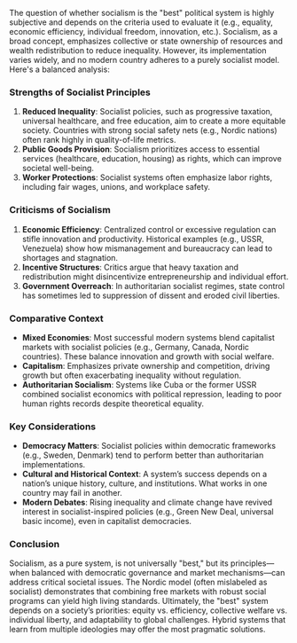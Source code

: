 The question of whether socialism is the "best" political system is highly subjective and depends on the criteria used to evaluate it (e.g., equality, economic efficiency, individual freedom, innovation, etc.). Socialism, as a broad concept, emphasizes collective or state ownership of resources and wealth redistribution to reduce inequality. However, its implementation varies widely, and no modern country adheres to a purely socialist model. Here's a balanced analysis:

### **Strengths of Socialist Principles**
1. **Reduced Inequality**: Socialist policies, such as progressive taxation, universal healthcare, and free education, aim to create a more equitable society. Countries with strong social safety nets (e.g., Nordic nations) often rank highly in quality-of-life metrics.
2. **Public Goods Provision**: Socialism prioritizes access to essential services (healthcare, education, housing) as rights, which can improve societal well-being.
3. **Worker Protections**: Socialist systems often emphasize labor rights, including fair wages, unions, and workplace safety.

### **Criticisms of Socialism**
1. **Economic Efficiency**: Centralized control or excessive regulation can stifle innovation and productivity. Historical examples (e.g., USSR, Venezuela) show how mismanagement and bureaucracy can lead to shortages and stagnation.
2. **Incentive Structures**: Critics argue that heavy taxation and redistribution might disincentivize entrepreneurship and individual effort.
3. **Government Overreach**: In authoritarian socialist regimes, state control has sometimes led to suppression of dissent and eroded civil liberties.

### **Comparative Context**
- **Mixed Economies**: Most successful modern systems blend capitalist markets with socialist policies (e.g., Germany, Canada, Nordic countries). These balance innovation and growth with social welfare.
- **Capitalism**: Emphasizes private ownership and competition, driving growth but often exacerbating inequality without regulation.
- **Authoritarian Socialism**: Systems like Cuba or the former USSR combined socialist economics with political repression, leading to poor human rights records despite theoretical equality.

### **Key Considerations**
- **Democracy Matters**: Socialist policies within democratic frameworks (e.g., Sweden, Denmark) tend to perform better than authoritarian implementations.
- **Cultural and Historical Context**: A system’s success depends on a nation’s unique history, culture, and institutions. What works in one country may fail in another.
- **Modern Debates**: Rising inequality and climate change have revived interest in socialist-inspired policies (e.g., Green New Deal, universal basic income), even in capitalist democracies.

### **Conclusion**
Socialism, as a pure system, is not universally "best," but its principles—when balanced with democratic governance and market mechanisms—can address critical societal issues. The Nordic model (often mislabeled as socialist) demonstrates that combining free markets with robust social programs can yield high living standards. Ultimately, the "best" system depends on a society’s priorities: equity vs. efficiency, collective welfare vs. individual liberty, and adaptability to global challenges. Hybrid systems that learn from multiple ideologies may offer the most pragmatic solutions.